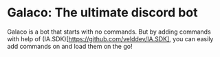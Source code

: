 # Galaco: The ultimate discord bot
Galaco is a bot that starts with no commands. But by adding commands with help of (IA.SDK)[https://github.com/velddev/IA.SDK], you can easily add commands on and load them on the go!
